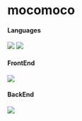 # mocomoco

#### Languages

<img src="https://img.shields.io/badge/JavaScript-F7DF1E?style=for-the-badge&logo=JavaScript&logoColor=white">
<img src="https://img.shields.io/badge/TypeScript-3178C6?style=for-the-badge&logo=TypeScript&logoColor=white">

#### FrontEnd

<img src="https://img.shields.io/badge/React-3178C6?style=for-the-badge&logo=React&logoColor=white">

#### BackEnd

<img src="https://img.shields.io/badge/NestJS-E0234E?style=for-the-badge&logo=NestJS&logoColor=white">
